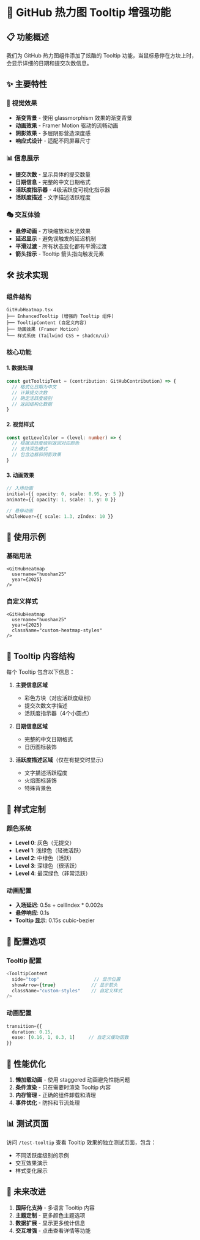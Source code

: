 # 🎯 GitHub 热力图 Tooltip 增强功能

## 📋 功能概述

我们为 GitHub 热力图组件添加了炫酷的 Tooltip 功能，当鼠标悬停在方块上时，会显示详细的日期和提交次数信息。

## ✨ 主要特性

### 🎨 视觉效果
- **渐变背景** - 使用 glassmorphism 效果的渐变背景
- **动画效果** - Framer Motion 驱动的流畅动画
- **阴影效果** - 多层阴影营造深度感
- **响应式设计** - 适配不同屏幕尺寸

### 📊 信息展示
- **提交次数** - 显示具体的提交数量
- **日期信息** - 完整的中文日期格式
- **活跃度指示器** - 4级活跃度可视化指示器
- **活跃度描述** - 文字描述活跃程度

### 🎭 交互体验
- **悬停动画** - 方块缩放和发光效果
- **延迟显示** - 避免误触发的延迟机制
- **平滑过渡** - 所有状态变化都有平滑过渡
- **箭头指示** - Tooltip 箭头指向触发元素

## 🛠️ 技术实现

### 组件结构
```
GitHubHeatmap.tsx
├── EnhancedTooltip (增强的 Tooltip 组件)
├── TooltipContent (自定义内容)
├── 动画效果 (Framer Motion)
└── 样式系统 (Tailwind CSS + shadcn/ui)
```

### 核心功能

#### 1. 数据处理
```typescript
const getTooltipText = (contribution: GitHubContribution) => {
  // 格式化日期为中文
  // 计算提交次数
  // 确定活跃度级别
  // 返回结构化数据
}
```

#### 2. 视觉样式
```typescript
const getLevelColor = (level: number) => {
  // 根据活跃度级别返回对应颜色
  // 支持深色模式
  // 包含边框和阴影效果
}
```

#### 3. 动画效果
```typescript
// 入场动画
initial={{ opacity: 0, scale: 0.95, y: 5 }}
animate={{ opacity: 1, scale: 1, y: 0 }}

// 悬停动画
whileHover={{ scale: 1.3, zIndex: 10 }}
```

## 📱 使用示例

### 基础用法
```tsx
<GitHubHeatmap 
  username="huoshan25" 
  year={2025}
/>
```

### 自定义样式
```tsx
<GitHubHeatmap 
  username="huoshan25" 
  year={2025}
  className="custom-heatmap-styles"
/>
```

## 🎯 Tooltip 内容结构

每个 Tooltip 包含以下信息：

1. **主要信息区域**
   - 彩色方块（对应活跃度级别）
   - 提交次数文字描述
   - 活跃度指示器（4个小圆点）

2. **日期信息区域**
   - 完整的中文日期格式
   - 日历图标装饰

3. **活跃度描述区域**（仅在有提交时显示）
   - 文字描述活跃程度
   - 火焰图标装饰
   - 特殊背景色

## 🎨 样式定制

### 颜色系统
- **Level 0**: 灰色（无提交）
- **Level 1**: 浅绿色（轻微活跃）
- **Level 2**: 中绿色（活跃）
- **Level 3**: 深绿色（很活跃）
- **Level 4**: 最深绿色（非常活跃）

### 动画配置
- **入场延迟**: 0.5s + cellIndex * 0.002s
- **悬停响应**: 0.1s
- **Tooltip 显示**: 0.15s cubic-bezier

## 🔧 配置选项

### Tooltip 配置
```typescript
<TooltipContent 
  side="top"                    // 显示位置
  showArrow={true}             // 显示箭头
  className="custom-styles"    // 自定义样式
/>
```

### 动画配置
```typescript
transition={{ 
  duration: 0.15,
  ease: [0.16, 1, 0.3, 1]     // 自定义缓动函数
}}
```

## 🚀 性能优化

1. **懒加载动画** - 使用 staggered 动画避免性能问题
2. **条件渲染** - 只在需要时渲染 Tooltip 内容
3. **内存管理** - 正确的组件卸载和清理
4. **事件优化** - 防抖和节流处理

## 📊 测试页面

访问 `/test-tooltip` 查看 Tooltip 效果的独立测试页面，包含：
- 不同活跃度级别的示例
- 交互效果演示
- 样式变化展示

## 🎯 未来改进

1. **国际化支持** - 多语言 Tooltip 内容
2. **主题定制** - 更多颜色主题选项
3. **数据扩展** - 显示更多统计信息
4. **交互增强** - 点击查看详情等功能
